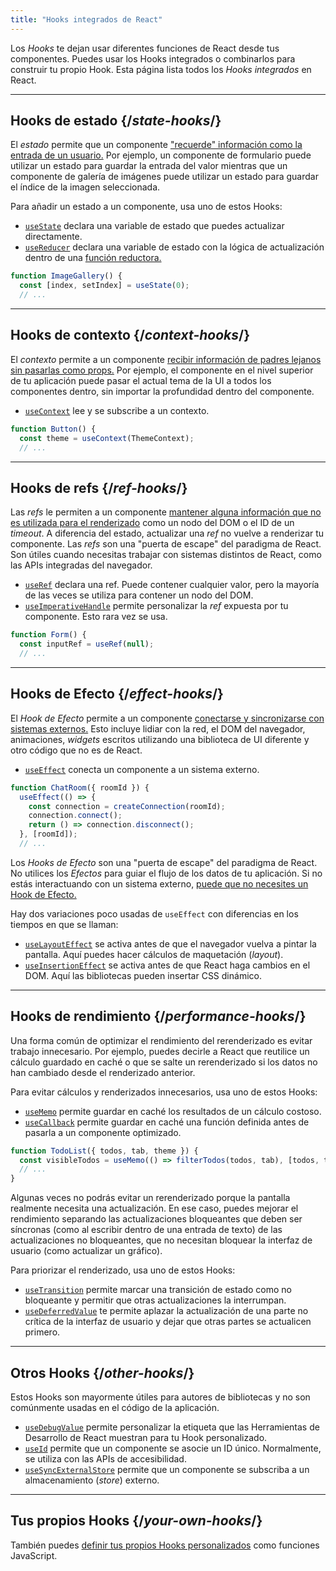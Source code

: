 ```yaml
---
title: "Hooks integrados de React"
---
```


<Intro>

Los *Hooks* te dejan usar diferentes funciones de React desde tus componentes. Puedes usar los Hooks integrados o combinarlos para construir tu propio Hook. Esta página lista todos los *Hooks integrados* en React.

</Intro>

---

## Hooks de estado {/*state-hooks*/}

El *estado* permite que un componente ["recuerde" información como la entrada de un usuario.](/learn/state-a-components-memory) Por ejemplo, un componente de formulario puede utilizar un estado para guardar la entrada del valor mientras que un componente de galería de imágenes puede utilizar un estado para guardar el índice de la imagen seleccionada.

Para añadir un estado a un componente, usa uno de estos Hooks:

* [`useState`](/reference/react/useState) declara una variable de estado que puedes actualizar directamente.
* [`useReducer`](/reference/react/useReducer) declara una variable de estado con la lógica de actualización dentro de una [función reductora.](/learn/extracting-state-logic-into-a-reducer)

```js
function ImageGallery() {
  const [index, setIndex] = useState(0);
  // ...
```

---

## Hooks de contexto {/*context-hooks*/}

El *contexto* permite a un componente [recibir información de padres lejanos sin pasarlas como props.](/learn/passing-props-to-a-component) Por ejemplo, el componente en el nivel superior de tu aplicación puede pasar el actual tema de la UI a todos los componentes dentro, sin importar la profundidad dentro del componente.

* [`useContext`](/reference/react/useContext) lee y se subscribe a un contexto.

```js
function Button() {
  const theme = useContext(ThemeContext);
  // ...
```

---

## Hooks de refs {/*ref-hooks*/}

Las *refs* le permiten a un componente [mantener alguna información que no es utilizada para el renderizado](/learn/referencing-values-with-refs) como un nodo del DOM o el ID de un *timeout*. A diferencia del estado, actualizar una *ref* no vuelve a renderizar tu componente. Las *refs* son una "puerta de escape" del paradigma de React. Son útiles cuando necesitas trabajar con sistemas distintos de React, como las APIs integradas del navegador.

* [`useRef`](/reference/react/useRef) declara una ref. Puede contener cualquier valor, pero la mayoría de las veces se utiliza para contener un nodo del DOM.
* [`useImperativeHandle`](/reference/react/useImperativeHandle) permite personalizar la *ref* expuesta por tu componente. Esto rara vez se usa.

```js
function Form() {
  const inputRef = useRef(null);
  // ...
```

---

## Hooks de Efecto {/*effect-hooks*/}

El *Hook de Efecto* permite a un componente [conectarse y sincronizarse con sistemas externos.](/learn/synchronizing-with-effects) Esto incluye lidiar con la red, el DOM del navegador, animaciones, *widgets* escritos utilizando una biblioteca de UI diferente y otro código que no es de React.

* [`useEffect`](/reference/react/useEffect) conecta un componente a un sistema externo.

```js
function ChatRoom({ roomId }) {
  useEffect(() => {
    const connection = createConnection(roomId);
    connection.connect();
    return () => connection.disconnect();
  }, [roomId]);
  // ...
```

Los *Hooks de Efecto* son una "puerta de escape" del paradigma de React. No utilices los *Efectos* para guiar el flujo de los datos de tu aplicación. Si no estás interactuando con un sistema externo, [puede que no necesites un Hook de Efecto.](/learn/you-might-not-need-an-effect)

Hay dos variaciones poco usadas de `useEffect` con diferencias en los tiempos en que se llaman:

* [`useLayoutEffect`](/reference/react/useLayoutEffect) se activa antes de que el navegador vuelva a pintar la pantalla. Aquí puedes hacer cálculos de maquetación (*layout*).
* [`useInsertionEffect`](/reference/react/useInsertionEffect) se activa antes de que React haga cambios en el DOM. Aquí las bibliotecas pueden insertar CSS dinámico.

---

## Hooks de rendimiento {/*performance-hooks*/}

Una forma común de optimizar el rendimiento del rerenderizado es evitar trabajo innecesario. Por ejemplo, puedes decirle a React que reutilice un cálculo guardado en caché o que se salte un rerenderizado si los datos no han cambiado desde el renderizado anterior.

Para evitar cálculos y renderizados innecesarios, usa uno de estos Hooks:

- [`useMemo`](/reference/react/useMemo) permite guardar en caché los resultados de un cálculo costoso.
- [`useCallback`](/reference/react/useCallback) permite guardar en caché una función definida antes de pasarla a un componente optimizado.

```js
function TodoList({ todos, tab, theme }) {
  const visibleTodos = useMemo(() => filterTodos(todos, tab), [todos, tab]);
  // ...
}
```

Algunas veces no podrás evitar un rerenderizado porque la pantalla realmente necesita una actualización. En ese caso, puedes mejorar el rendimiento separando las actualizaciones bloqueantes que deben ser síncronas (como al escribir dentro de una entrada de texto) de las actualizaciones no bloqueantes, que no necesitan bloquear la interfaz de usuario (como actualizar un gráfico).

Para priorizar el renderizado, usa uno de estos Hooks:

- [`useTransition`](/reference/react/useTransition) permite marcar una transición de estado como no bloqueante y permitir que otras actualizaciones la interrumpan.
- [`useDeferredValue`](/reference/react/useDeferredValue) te permite aplazar la actualización de una parte no crítica de la interfaz de usuario y dejar que otras partes se actualicen primero.

---

## Otros Hooks {/*other-hooks*/}

Estos Hooks son mayormente útiles para autores de bibliotecas y no son comúnmente usadas en el código de la aplicación.

- [`useDebugValue`](/reference/react/useDebugValue) permite personalizar la etiqueta que las Herramientas de Desarrollo de React muestran para tu Hook personalizado.
- [`useId`](/reference/react/useId) permite que un componente se asocie un ID único. Normalmente, se utiliza con las APIs de accesibilidad.
- [`useSyncExternalStore`](/reference/react/useSyncExternalStore) permite que un componente se subscriba a un almacenamiento (*store*) externo.

---

## Tus propios Hooks {/*your-own-hooks*/}

También puedes [definir tus propios Hooks personalizados](/learn/reusing-logic-with-custom-hooks#extracting-your-own-custom-hook-from-a-component) como funciones JavaScript.
